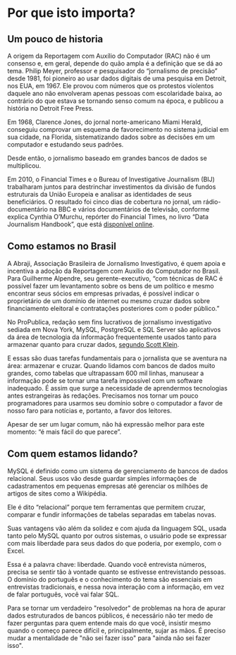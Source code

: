 # Por que isto importa?

## Um pouco de historia

A origem da Reportagem com Auxílio do Computador (RAC) não é um consenso e, em geral, depende do quão ampla é a definição que se dá ao tema. Philip Meyer, professor e pesquisador do “jornalismo de precisão” desde 1981, foi pioneiro ao usar dados digitais de uma pesquisa em Detroit, nos EUA, em 1967. Ele provou com números que os protestos violentos daquele ano não envolveram apenas pessoas com escolaridade baixa, ao contrário do que estava se tornando senso comum na época, e publicou a história no Detroit Free Press.

Em 1968, Clarence Jones, do jornal norte-americano Miami Herald, conseguiu comprovar um esquema de favorecimento no sistema judicial em sua cidade, na Florida, sistematizando dados sobre as decisões em um computador e estudando seus padrões.

Desde então, o jornalismo baseado em grandes bancos de dados se multiplicou.

Em 2010, o Financial Times e o Bureau of Investigative Journalism (BIJ) trabalharam juntos para destrinchar investimentos da divisão de fundos estruturais da União Europeia e analisar as identidades de seus beneficiários. O resultado foi cinco dias de cobertura no jornal, um rádio-documentário na BBC e vários documentários de televisão, conforme explica Cynthia O’Murchu, repórter do Financial Times, no livro “Data Journalism Handbook”, que está [disponível online](http://datajournalismhandbook.org/1.0/en/case_studies_1.html).


## Como estamos no Brasil

A Abraji, Associação Brasileira de Jornalismo Investigativo, é quem apoia e incentiva a adoção da Reportagem com Auxílio do Computador no Brasil. Para Guilherme Alpendre, seu gerente-executivo, “com técnicas de RAC é possível fazer um levantamento sobre os bens de um político e mesmo encontrar seus sócios em empresas privadas, é possível indicar o proprietário de um domínio de internet ou mesmo cruzar dados sobre financiamento eleitoral e contratações posteriores com o poder público.”

No ProPublica, redação sem fins lucrativos de jornalismo investigativo sediada em Nova York, MySQL, PostgreSQL e SQL Server são aplicativos da área de tecnologia da informação frequentemente usados tanto para armazenar quanto para cruzar dados, [segundo Scott Klein](http://datajournalismhandbook.org/1.0/en/understanding_data_6.html).

E essas são duas tarefas fundamentais para o jornalista que se aventura na área: armazenar e cruzar. Quando lidamos com bancos de dados muito grandes, como tabelas que ultrapassam 600 mil linhas, manusear a informação pode se tornar uma tarefa impossível com um software inadequado.
É assim que surge a necessidade de aprendermos tecnologias antes estrangeiras às redações. Precisamos nos tornar um pouco programadores para usarmos seu domínio sobre o computador a favor de nosso faro para notícias e, portanto, a favor dos leitores.

Apesar de ser um lugar comum, não há expressão melhor para este momento: “é mais fácil do que parece”.

## Com quem estamos lidando?

MySQL é definido como um sistema de gerenciamento de bancos de dados relacional. Seus usos vão desde guardar simples informações de cadastramentos em pequenas empresas até gerenciar os milhões de artigos de sites como a Wikipédia.

Ele é dito “relacional” porque tem ferramentas que permitem cruzar, comparar e fundir informações de tabelas separadas em tabelas novas.

Suas vantagens vão além da solidez e com ajuda da linguagem SQL, usada tanto pelo MySQL quanto por outros sistemas, o usuário pode se expressar com mais liberdade para seus dados do que poderia, por exemplo, com o Excel. 

Essa é a palavra chave: liberdade. Quando você entrevista números, precisa se sentir tão à vontade quanto se estivesse entrevistando pessoas. O domínio do português e o conhecimento do tema são essenciais em entrevistas tradicionais, e nessa nova interação com a informação, em vez de falar português, você vai falar SQL.

Para se tornar um verdadeiro "resolvedor" de problemas na hora de apurar dados estruturados de bancos públicos, é necessário não ter medo de fazer perguntas para quem entende mais do que você, insistir mesmo quando o começo parece difícil e, principalmente, sujar as mãos. É preciso mudar a mentalidade de "não sei fazer isso" para "ainda não sei fazer isso". 
